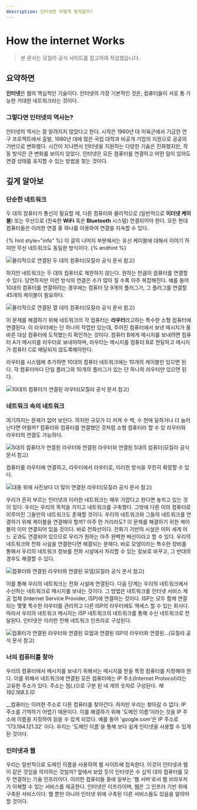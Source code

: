 ```yaml
---
description: 인터넷은 어떻게 동작할까?
---
```


# How the internet Works

> 본 문서는 모질라 공식 사이트를 참고하여 작성했습니다.

## 요약하면

 **인터넷**은 웹의 핵심적인 기술이다. 인터넷의 가장 기본적인 것은, 컴퓨터들이 서로 통 가능한 거대한 네트워크라는 것이다.

### 그렇다면 인터넷의 역사는?

 인터넷의 역사는 잘 알려지지 않았다고 한다. 시작은 1960년 대 미육군에서 기금한 연구 프로젝트에서 출발, 1980년 대에 많은 국립 대학과 비공개 기업의 지원으로 공공의 기반으로 변화했다. 시간이 지나면서 인터넷을 지원하는 다양한 기술은 진화했지만, 작동 방식은 큰 변화를 보이지 않았다. 인터넷은 모든 컴퓨터를 연결하고 어떤 일이 있어도 연결 상태를 유지할 수 있는 방법을 찾는 것이다.

## 깊게 알아보

### 단순한 네트워크

 두 대의 컴퓨터가 통신이 필요할 때, 다른 컴퓨터와 물리적으로 \(일반적으로 **이더넷 케이블**\) 또는 무선으로 \(친숙한 **WiFi** 혹은 **Bluetooth** 시스템\) 연결되어야 한다. 모든 현대 컴퓨터들은 이러한 연결 중 하나를 이용하여 연결을 지속할 수 있다.

{% hint style="info" %}
이 글의 나머지 부분에서는 유선 케이블에 대해서 이야기 하지만 무선 네트워크도 동일한 방식이다.
{% endhint %}

![&#xBB3C;&#xB9AC;&#xC801;&#xC73C;&#xB85C; &#xC5F0;&#xACB0;&#xB41C; &#xB450; &#xB300;&#xC758; &#xCEF4;&#xD4E8;&#xD130;\(&#xBAA8;&#xC9C8;&#xB77C; &#xACF5;&#xC2DD; &#xBB38;&#xC11C; &#xCC38;&#xACE0;\)](.gitbook/assets/image%20%285%29.png)

 하지만 네트워크는 두 대의 컴퓨터로 제한하지 않는다. 원하는 만큼의 컴퓨터를 연결할 수 있다. 당연하지만 이런 방식의 연결은 수가 많아 질 수록 아주 복잡해진다. 예를 들어 10대의 컴퓨터를 연결하려는 경우에는 컴퓨터 당 9개의 플러그가, 그 플러그를 연결할 45개의 케이블이 필요하다.

![&#xBB3C;&#xB9AC;&#xC801;&#xC73C;&#xB85C; &#xC5F0;&#xACB0;&#xB41C; &#xC5F4; &#xB300;&#xC758; &#xCEF4;&#xD4E8;&#xD130;\(&#xBAA8;&#xC9C8;&#xB77C; &#xACF5;&#xC2DD; &#xBB38;&#xC11C; &#xCC38;&#xACE0;\)](.gitbook/assets/image%20%283%29.png)

 이 문제를 해결하기 위해 네트워크의 각 컴퓨터는 **라우터**라고하는 특수한 소형 컴퓨터에 연결된다. 이 라우터에는 단 하나의 작업만 있는데, 주어진 컴퓨터에서 보낸 메시지가 올바른 대상 컴퓨터에 도착했는지 확인하는 것이다. 컴퓨터 B에게 메시지를 보내려면 컴퓨터 A가 메시지를 라우터로 보내야하며, 라우터는 메시지를 컴퓨터 B로 전달하고 메시지가 컴퓨터 C로 배달되지 않도록해야한다.

 라우터를 시스템에 추가하면 10대의 컴퓨터 네트워크에는 10개의 케이블만 있으면 된다. 각 컴퓨터마다 단일 플러그와 10개의 플러그가 있는 단 하나의 라우터만 있으면 된다.

![10&#xB300;&#xC758; &#xCEF4;&#xD4E8;&#xD130;&#xAC00; &#xC5F0;&#xACB0;&#xB41C; &#xB77C;&#xC6B0;&#xD130;\(&#xBAA8;&#xC9C8;&#xB77C; &#xACF5;&#xC2DD; &#xBB38;&#xC11C; &#xCC38;&#xACE0;\)](.gitbook/assets/image%20%289%29.png)

### 네트워크 속의 네트워크

 여기까지는 문제가 없어 보인다. 하지만 규모가 더 커져 수 백, 수 천에 달하거나 더 늘어난다면 어떨까? 컴퓨터와 컴퓨터를 연결했던 것처럼 소형 컴퓨터라 할 수 있 라우터와 라우터의 연결도 가능하다.

![5&#xB300;&#xC758; &#xCEF4;&#xD4E8;&#xD130;&#xAC00; &#xC5F0;&#xACB0;&#xB41C; &#xB77C;&#xC6B0;&#xD130;&#xC640; &#xC5F0;&#xACB0;&#xB41C; &#xB77C;&#xC6B0;&#xD130;&#xC640; &#xC5F0;&#xACB0;&#xB41C; 5&#xB300;&#xC758; &#xCEF4;&#xD4E8;&#xD130;\(&#xBAA8;&#xC9C8;&#xB77C; &#xACF5;&#xC2DD; &#xBB38;&#xC11C; &#xCC38;&#xACE0;\)](.gitbook/assets/image%20%286%29.png)

 컴퓨터를 라우터에 연결하고, 라우터에서 라우터로, 이러한 방식을 무한히 확장할 수 있다.

![&#xB300;&#xCDA9; &#xC704;&#xC5D0; &#xC0AC;&#xC9C4;&#xBCF4;&#xB2E4; &#xB354; &#xB9CE;&#xC774; &#xC5F0;&#xACB0;&#xB41C; &#xB77C;&#xC6B0;&#xD130;\(&#xBAA8;&#xC9C8;&#xB77C; &#xACF5;&#xC2DD; &#xBB38;&#xC11C; &#xCC38;&#xACE0;\)](.gitbook/assets/image%20%287%29.png)

 우리가 흔히 부르는 인터넷과 이러한 네트워크는 매우 가깝다고 한다면 놓치고 있는 것이 있다. 우리는 우리의 목적을 가지고 네트워크를 구축했다. 그밖에 다른 이의 컴퓨터로 이루어진 그들만의 네트워크도 존재할 것이다. 우리의 네트워크와 그들의 네트워크를 연결하기 위해 케이블을 연결해야 할까? 아주 먼 거리라도? 이 문제를 해결하기 위한 케이블이 이미 연결되어 있을 것이다. 바로 전화선이다. 전화기 기반의 시설은 이미 세계 어느 곳과도 연결되어 있으므로 우리가 원하는 아주 완벽한 배선이라고 할 수 있다. 우리의 네트워크와 전화 시설을 연결한다면 해결되는 문제다. 바로 모뎀이라는 특수한 장비를 통해서 우리의 네트워크 정보를 전화 시설에서 처리할 수 있는 정보로 바꾸고, 그 반대의 경우도 해결할 수 있다.

![&#xCEF4;&#xD4E8;&#xD130;&#xC640; &#xC5F0;&#xACB0;&#xB41C; &#xB77C;&#xC6B0;&#xD130;&#xC640; &#xC5F0;&#xACB0;&#xB41C; &#xBAA8;&#xB380;\(&#xBAA8;&#xC9C8;&#xB77C; &#xACF5;&#xC2DD; &#xBB38;&#xC11C; &#xCC38;&#xACE0;\)](.gitbook/assets/image%20%288%29.png)

 이를 통해 우리의 네트워크는 전화 시설에 연결된다. 다음 단계는 우리의 네트워크에서 수신하는 네트워크로 메시지를 보내는 것이다. 그 방법은 네트워크를 인터넷 서비스 제공 업체 \(Internet Service Provider, ISP\)에 연결하는 것이다. ISP는 모두 함께 연결되는 몇몇 특수한 라우터를 관리하고 다른 ISP의 라우터에도 엑세스 할 수 있는 회사다. 따라서 우리의 네트워크 메시지는 ISP 네트워크의 네트워크를 통해 수신 네트워크로 전달된다. 인터넷은 이러한 전체 네트워크 인프라로 구성된다.

![&#xCEF4;&#xD4E8;&#xD130;&#xAC00; &#xC5F0;&#xACB0;&#xB41C; &#xB77C;&#xC6B0;&#xD130;&#xC640; &#xC5F0;&#xACB0;&#xB41C; &#xBAA8;&#xB380;&#xACFC; &#xC5F0;&#xACB0;&#xB41C; ISP&#xC758; &#xB77C;&#xC6B0;&#xD130;&#xC640; &#xC5F0;&#xACB0;&#xB41C;...\(&#xBAA8;&#xC9C8;&#xB77C; &#xACF5;&#xC2DD; &#xBB38;&#xC11C; &#xCC38;&#xACE0;\)](.gitbook/assets/image%20%284%29.png)

### 너의 컴퓨터를 찾아

 우리의 컴퓨터에서 메시지를 보내기 위해서는 메시지를 받을 특정 컴퓨터를 지정해야 한다. 이를 위해서 네트워크에 연결된 모든 컴퓨터에는 IP 주소\(Internet Protocol\)라는 고유한 주소가 있다. 주소는 점\(.\)으로 구분 된 네 개의 숫자로 구성된다. _예: 192.168.5.10_

 __컴퓨터는 이러한 주소로 다른 컴퓨터를 찾아간다. 하지만 우리는 찾아갈 수 없다. IP 주소를 기억하기 어렵기 때문이다. 이를 해결하기 위해 '도메인 이름'이라는 것을 IP 주소에 이름을 지정하여 읽을 수 있게 되었다. 예를 들어 'google.com'은 IP 주소로 '173.194.121.32' 이다. 우리는 '도메인 이름'을 통해 보다 쉽게 인터넷을 사용할 수 있게 된 것이다.

### 인터넷과 웹

 우리는 일반적으로 도메인 이름을 사용하여 웹 사이트에 접속한다. 이것이 인터넷과 웹이 같은 것임을 의미하는 것일까? 앞에서 보았 듯이 인터넷은 수 십억 대의 컴퓨터를 모두 연결하는 기술 인프라이다. 이러한 컴퓨터들 중에 일부는 '웹 서버'로서 웹 브라우저가 이해할 수 있는 서비스를 제공한다. 인터넷은 이프라이며, 웹은 그 인프라 기반 위에 구축된 서비스이다. 웹 뿐만 아니라 인터넷 위에 구축된 다른 서비스들도 있음을 알아야 할 것이다.

